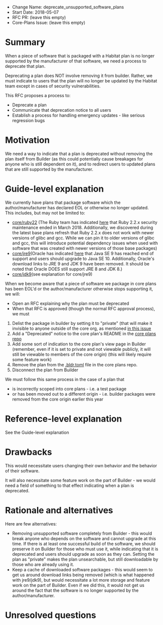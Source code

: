 - Change Name: deprecate_unsupported_software_plans
- Start Date: 2018-05-07
- RFC PR: (leave this empty)
- Core-Plans Issue: (leave this empty)

# Summary
[summary]: #summary

When a piece of software that is packaged with a Habitat plan is no longer supported by the manufacturer of that software, we need a process to deprecate that plan.

Deprecating a plan does NOT involve removing it from builder. Rather, we must indicate to users that the plan will no longer be updated by the Habitat team except in cases of security vulnerabilities.

This RFC proposes a process to:
* Deprecate a plan
* Communicate that deprecation notice to all users
* Establish a process for handling emergency updates - like serious regression bugs

# Motivation
[motivation]: #motivation

We need a way to indicate that a plan is deprecated without removing the plan itself from Builder (as this could potentially cause breakages for anyone who is still dependent on it), and to redirect users to updated plans that are still supported by the manufacturer.

# Guide-level explanation
[guide-level-explanation]: #guide-level-explanation

We currently have plans that package software which the author/manufacturer has declared EOL or otherwise no longer updated. This includes, but may not be limited to:
* [core/ruby22](https://github.com/habitat-sh/core-plans/tree/master/ruby22) (The Ruby team has indicated [here](https://www.ruby-lang.org/en/news/2018/03/28/ruby-2-2-10-released/) that Ruby 2.2.x security maintenance ended in March 2018. Additionally, we discovered during the latest base plans refresh that Ruby 2.2.x does not work with newer versions of glibc and gcc. While we can pin it to older versions of glibc and gcc, this will introduce potential dependency issues when used with software that was created with newer versions of those base packages)
* [core/jre9](https://github.com/habitat-sh/core-plans/tree/master/jre9)(Oracle has indicated [here](http://www.oracle.com/technetwork/java/javase/downloads/jre9-downloads-3848532.html) that Java SE 9 has reached end of support and users should upgrade to Java SE 10. Additionally, Oracle's download links to JRE 9 and JDK 9 have been removed. It should be noted that Oracle DOES still support JRE 8 and JDK 8.)
* [core/jdk9](https://github.com/habitat-sh/core-plans/blob/master/jdk9/plan.sh)(see explanation for core/jre9)

When we become aware that a piece of software we package in core plans has been EOL'd or the author/manufacturer otherwise stops supporting it, we will:
* Open an RFC explaining why the plan must be deprecated
* When that RFC is approved (though the normal RFC approval process), we must
1) Delist the package in builder by setting it to "private" (that will make it invisible to anyone outside of the core org, as mentioned [in this issue](https://github.com/habitat-sh/builder/issues/18)
2) Add a "Deprecated" notice to the core plan's README in the [core plans repo](https://github.com/habitat-sh/core-plans)
3) Add some sort of indication to the core plan's view page in Builder (remember, even if it is set to private and not viewable publicly, it will still be viewable to members of the core origin) (this will likely require some feature work)
4) Remove the plan from the [.bldr.toml](https://github.com/habitat-sh/core-plans/blob/master/.bldr.toml) file in the core plans repo.
5) Disconnect the plan from Builder

We must follow this same process in the case of a plan that
* is incorrectly scoped into core plans - i.e. a test package
* or has been moved out to a different origin - i.e. builder packages were removed from the core origin earlier this year

# Reference-level explanation
[reference-level-explanation]: #reference-level-explanation

See the Guide-level explanation

# Drawbacks
[drawbacks]: #drawbacks

This would necessitate users changing their own behavior and the behavior of their software.

It will also necessitate some feature work on the part of Builder - we would need a field of something to that effect indicating when a plan is deprecated.

# Rationale and alternatives
[alternatives]: #alternatives

Here are few alternatives:

* Removing unsupported software completely from Builder - this would break anyone who depends on the software and cannot upgrade at this time. If there is at least one successful build of the software, we should preserve it on Builder for those who must use it, while indicating that it is deprecated and users should upgrade as soon as they can. Setting the plan as "private" makes the plan unsearchable, but still downloadable by those who are already using it.
* Keep a cache of downloaded software packages - this would seem to get us around download links being removed (which is what happened with jre9/jdk9), but would necessitate a lot more storage and feature work on the part of Builder. Even if we did this, it would not get us around the fact that the software is no longer supported by the author/manufacturer.

# Unresolved questions
[unresolved]: #unresolved-questions
